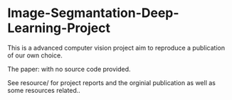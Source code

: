 # Image-Segmantation-Deep-Learning-Project

This is a advanced computer vision project aim to reproduce a publication of our own choice.

The paper: <Spatial Structure Preserving Feature Pyramid Network for Semantic Image Segmentation> with no source code provided.

See resource/ for project reports and the orginial publication as well as some resources related..
